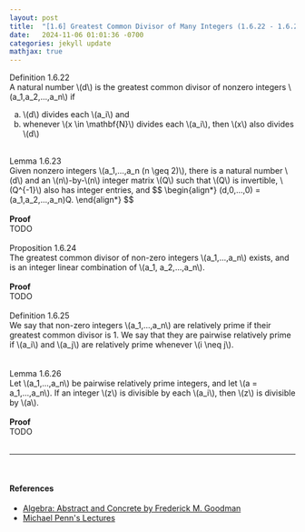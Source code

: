 ```yaml
---
layout: post
title:  "[1.6] Greatest Common Divisor of Many Integers (1.6.22 - 1.6.25)"
date:   2024-11-06 01:01:36 -0700
categories: jekyll update
mathjax: true
---
```

<!------------------------------------------------------------------------------------>
<div class="mintheaderdiv">
Definition 1.6.22
</div>
<div class="mintbodydiv">
A natural number \(d\) is the greatest common divisor of nonzero integers \(a_1,a_2,...,a_n\) if
<ol type="a">
	<li>\(d\) divides each \(a_i\) and</li>
	<li>whenever \(x \in \mathbf{N}\) divides each \(a_i\), then \(x\) also divides \(d\)</li>
</ol>
</div>
<br>
<!------------------------------------------------------------------------------------>
<div class="yellowheaderdiv">
Lemma 1.6.23
</div>
<div class="yellowbodydiv">
Given nonzero integers \(a_1,...,a_n (n \geq 2)\), there is a natural number \(d\) and an \(n\)-by-\(n\) integer matrix \(Q\) such that \(Q\) is invertible, \(Q^{-1}\) also has integer entries, and
$$
\begin{align*}
(d,0,...,0) = (a_1,a_2,...,a_n)Q.
\end{align*}
$$
</div>
<br>
<!------------------------------------------------------------------------------------>
<b>Proof</b>
<br>
TODO
<br>
<br>
<!------------------------------------------------------------------------------------>
<div class="peachheaderdiv">
Proposition 1.6.24
</div>
<div class="peachbodydiv">
The greatest common divisor of non-zero integers \(a_1,...,a_n\) exists, and is an integer linear combination of \(a_1, a_2,...,a_n\).
</div>
<br>
<!------------------------------------------------------------------------------------>
<b>Proof</b>
<br>
TODO
<br>
<br>
<!------------------------------------------------------------------------------------>
<div class="mintheaderdiv">
Definition 1.6.25
</div>
<div class="mintbodydiv">
We say that non-zero integers \(a_1,...,a_n\) are relatively prime if their greatest common divisor is 1. 
We say that they are pairwise relatively prime if \(a_i\) and \(a_j\) are relatively prime whenever \(i \neq j\).
</div>
<br>
<br>
<!------------------------------------------------------------------------------------>
<div class="yellowheaderdiv">
Lemma 1.6.26
</div>
<div class="yellowbodydiv">
Let \(a_1,...,a_n\) be pairwise relatively prime integers, and let \(a = a_1,...,a_n\). If an integer \(z\) is divisible by each \(a_i\), then \(z\) is divisible by \(a\).
</div>
<!------------------------------------------------------------------------------------>
<br>
<b>Proof</b>
<br>
TODO
<br>
<br>
<hr>
<br>
<!------------------------------------------------------------------------------------>
<h4><b>References</b></h4>
<ul>
<li><a href="https://homepage.divms.uiowa.edu/~goodman/algebrabook.dir/algebrabook.html">Algebra: Abstract and Concrete by Frederick M. Goodman</a></li>
<li><a href="https://www.youtube.com/watch?v=8cikffEcyPI&t=5s">Michael Penn's Lectures</a></li>
</ul>






















